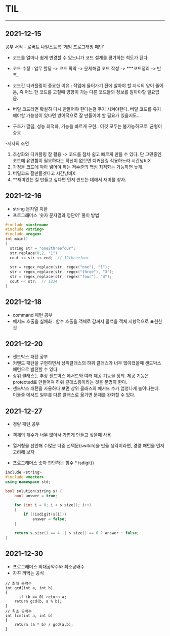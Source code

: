 # TIL

***
## 2021-12-15
공부 서적 - 로버트 나일스트롬 '게임 프로그래밍 패턴'

- 코드를 얼마나 쉽게 변경할 수 있느냐가 코드 설계를 평가하는 척도가 된다.
- 코드 수정 : 업무 할당 -> 코드 팍악 -> 문제해결 코드 작성 -> ***코드정리 -> 반복..   
- 코드간 디커플링이 중요한 이유 : 작업에 들어가기 전에 알아야 할 지식의 양이 줄어듬, 즉 어느 한 코드를 고칠때 영향이 가는 다른 코드들의 정보를 알아야할 필요없음.
- 버릴 코드라면 확실히 다시 만들어야 한다는걸 주지 시켜야한다. 버릴 코드를 유지해야할 가능성이 있다면 방어적으로 잘 만들어야 할 필요가 있을지도...

- 구조가 깔끔, 성능 최적화, 기능을 빠르게 구현..  이것 모두는 불가능하므로. 균형이 중요

-저자의 조언
1. 추상화와 디커플링 잘 활용 -> 코드를 점차 쉽고 빠르게 만들 수 있다. 단 고민중엔 코드에 유연함이 필요하다는 확신이 없으면 디커플링 적용하느라 시간낭비X
2. 가정을 코드에 박아 넣어야 하는 저수준의 핵심 최적화는 가능하면 늦게.
3. 버릴코드 잘만들겟다고 시간낭비X
4. **재미있는 걸 만들고 싶다면 먼저 만드는 데에서 재미를 찾자.


## 2021-12-16
- string 문자열 치환
- 프로그래머스 '숫자 문자열과 영단어' 풀이 방법
```c++
#include <iostream>
#include <string>
#include <regex>
int main()
{
  string str = "one2threefour";
  str.replace(0,2, "1")
  cout << str << end;  // 12threefour
  
  str = regex_replace(str, regex("one"), "1");
  str = regex_replace(str, regex("three"), "3");
  str = regex_replace(str, regex("four"), "4");
  cout << str;  // 1234
}
```
## 2021-12-18
- command 패턴 공부
- 메서드 호출을 실체화 : 함수 호출을 객체로 감싸서 콜백을 객체 지향적으로 표현한 것

## 2021-12-20
- 샌드박스 패턴 공부
- 커맨드 패턴을 구현하면서 상위클래스의 하위 클래스가 너무 많아졌을때 샌드박스 패턴으로 발전할 수 있다.
- 상위 클래스는 추상 샌드박스 메서드와 여러 제공 기능을 정의. 제공 기능은 protected로 만들어져 하위 클래스용이라는 것을 분명히 한다.
- 샌드박스 패턴을 사용하다 보면 상위 클래스의 메서드 수가 엄청나게 늘어나는데. 이들중 메서드 일부를 다른 클래스로 옮기면 문제를 완화할 수 있다.

## 2021-12-27
- 경량 패턴 공부
- 객체의 개수가 너무 많아서 가볍게 만들고 싶을때 사용
- 열거형을 선언해 수많은 다중 선택문(switch)을 만들 생각이라면, 경량 패턴을 먼저 고려해 보자

- 프로그래머스 숫자 판단하는 함수  * isdigit()
```c++
include <string>
#include <vector>
using namespace std;

bool solution(string s) {
    bool answer = true;

    for (int i = 0; i < s.size(); i++)
    {
        if (!isdigit(s[i]))
            answer = false;
    }

    return s.size() == 4 || s.size() == 6 ? answer : false;
}

```
## 2021-12-30
 - 프로그래머스 최대공약수와 최소공배수
 - 자꾸 까먹는 공식

```
// 최대 공약수
int gcd(int a, int b)
{
	  if (b == 0) return a;
    return gcd(b, a % b);    
}
// 최소 공배수
int lcm(int a, int b)
{
    return (a * b) / gcd(a,b);
}

```


